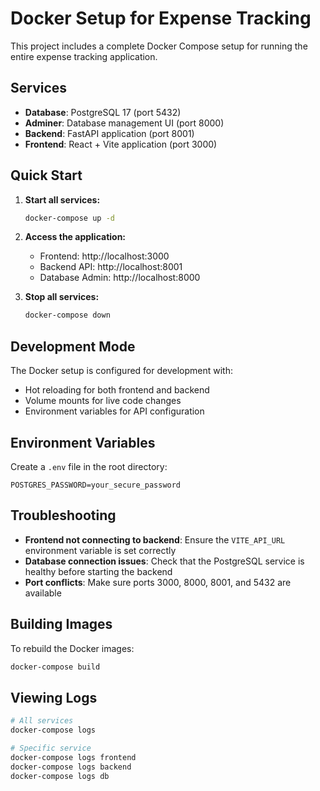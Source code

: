 # Docker Setup for Expense Tracking

This project includes a complete Docker Compose setup for running the entire expense tracking application.

## Services

- **Database**: PostgreSQL 17 (port 5432)
- **Adminer**: Database management UI (port 8000)
- **Backend**: FastAPI application (port 8001)
- **Frontend**: React + Vite application (port 3000)

## Quick Start

1. **Start all services:**
   ```bash
   docker-compose up -d
   ```

2. **Access the application:**
   - Frontend: http://localhost:3000
   - Backend API: http://localhost:8001
   - Database Admin: http://localhost:8000

3. **Stop all services:**
   ```bash
   docker-compose down
   ```

## Development Mode

The Docker setup is configured for development with:
- Hot reloading for both frontend and backend
- Volume mounts for live code changes
- Environment variables for API configuration

## Environment Variables

Create a `.env` file in the root directory:
```env
POSTGRES_PASSWORD=your_secure_password
```

## Troubleshooting

- **Frontend not connecting to backend**: Ensure the `VITE_API_URL` environment variable is set correctly
- **Database connection issues**: Check that the PostgreSQL service is healthy before starting the backend
- **Port conflicts**: Make sure ports 3000, 8000, 8001, and 5432 are available

## Building Images

To rebuild the Docker images:
```bash
docker-compose build
```

## Viewing Logs

```bash
# All services
docker-compose logs

# Specific service
docker-compose logs frontend
docker-compose logs backend
docker-compose logs db
``` 
